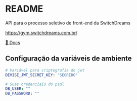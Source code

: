 # README

API para o processo seletivo de front-end da SwitchDreams

https://gym.switchdreams.com.br/

[:memo: Docs](https://documenter.getpostman.com/view/12265896/Uz59MeAK#57d01a84-2799-4754-a891-7f08936f2a5e)

## Configuração da variáveis de ambiente

```yaml
# Variável para criptografia do jwt
DEVISE_JWT_SECRET_KEY: "SEGREDO"

# Suas credenciais do psql
DB_USER: ""
DB_PASSWORD: ""
```

